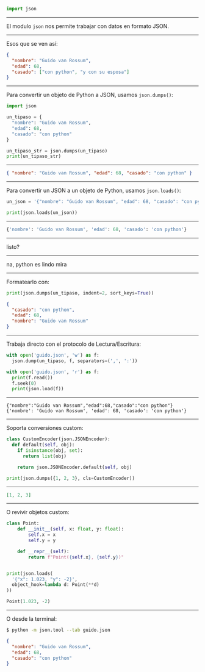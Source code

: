 ```py
import json
```

---

El modulo `json` nos permite trabajar con datos en formato JSON.

---

Esos que se ven así:

```json
{
  "nombre": "Guido van Rossum",
  "edad": 68,
  "casado": ["con python", "y con su esposa"]
}
```

---

Para convertir un objeto de Python a JSON, usamos `json.dumps()`:

```py
import json

un_tipaso = {
  "nombre": "Guido van Rossum",
  "edad": 68,
  "casado": "con python"
}

un_tipaso_str = json.dumps(un_tipaso)
print(un_tipaso_str)
```

---

```json
{ "nombre": "Guido van Rossum", "edad": 68, "casado": "con python" }
```

---

Para convertir un JSON a un objeto de Python, usamos `json.loads()`:

```py
un_json = '{"nombre": "Guido van Rossum", "edad": 68, "casado": "con python"}'

print(json.loads(un_json))
```

---

```py
{'nombre': 'Guido van Rossum', 'edad': 68, 'casado': 'con python'}
```

---

listo?

---

na, python es lindo mira

---

Formatearlo con:

```py
print(json.dumps(un_tipaso, indent=2, sort_keys=True))
```

```json
{
  "casado": "con python",
  "edad": 68,
  "nombre": "Guido van Rossum"
}
```

---

Trabaja directo con el protocolo de Lectura/Escritura:

```py
with open('guido.json', 'w') as f:
  json.dump(un_tipaso, f, separators=(',', ':'))

with open('guido.json', 'r') as f:
  print(f.read())
  f.seek(0)
  print(json.load(f))
```

---

```plain
{"nombre":"Guido van Rossum","edad":68,"casado":"con python"}
{'nombre': 'Guido van Rossum', 'edad': 68, 'casado': 'con python'}
```

---

Soporta conversiones custom:

```py
class CustomEncoder(json.JSONEncoder):
  def default(self, obj):
    if isinstance(obj, set):
      return list(obj)

    return json.JSONEncoder.default(self, obj)

print(json.dumps({1, 2, 3}, cls=CustomEncoder))
```

---

```json
[1, 2, 3]
```

---

O revivir objetos custom:

```py
class Point:
    def __init__(self, x: float, y: float):
        self.x = x
        self.y = y

    def __repr__(self):
        return f"Point({self.x}, {self.y})"


print(json.loads(
  '{"x": 1.023, "y": -2}',
  object_hook=lambda d: Point(**d)
))
```

```py
Point(1.023, -2)
```

---

O desde la terminal:

```sh
$ python -m json.tool --tab guido.json
```

```json
{
  "nombre": "Guido van Rossum",
  "edad": 68,
  "casado": "con python"
}
```
